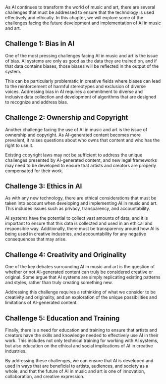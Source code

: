 

As AI continues to transform the world of music and art, there are several challenges that must be addressed to ensure that the technology is used effectively and ethically. In this chapter, we will explore some of the challenges facing the future development and implementation of AI in music and art.

Challenge 1: Bias in AI
-----------------------

One of the most pressing challenges facing AI in music and art is the issue of bias. AI systems are only as good as the data they are trained on, and if that data contains biases, those biases will be reflected in the output of the system.

This can be particularly problematic in creative fields where biases can lead to the reinforcement of harmful stereotypes and exclusion of diverse voices. Addressing bias in AI requires a commitment to diverse and inclusive data collection and development of algorithms that are designed to recognize and address bias.

Challenge 2: Ownership and Copyright
------------------------------------

Another challenge facing the use of AI in music and art is the issue of ownership and copyright. As AI-generated content becomes more prevalent, it raises questions about who owns that content and who has the right to use it.

Existing copyright laws may not be sufficient to address the unique challenges presented by AI-generated content, and new legal frameworks may need to be developed to ensure that artists and creators are properly compensated for their work.

Challenge 3: Ethics in AI
-------------------------

As with any new technology, there are ethical considerations that must be taken into account when developing and implementing AI in music and art. This includes issues such as privacy, transparency, and accountability.

AI systems have the potential to collect vast amounts of data, and it is important to ensure that this data is collected and used in an ethical and responsible way. Additionally, there must be transparency around how AI is being used in creative industries, and accountability for any negative consequences that may arise.

Challenge 4: Creativity and Originality
---------------------------------------

One of the key debates surrounding AI in music and art is the question of whether or not AI-generated content can truly be considered creative or original. Some argue that AI systems are simply replicating existing patterns and styles, rather than truly creating something new.

Addressing this challenge requires a rethinking of what we consider to be creativity and originality, and an exploration of the unique possibilities and limitations of AI-generated content.

Challenge 5: Education and Training
-----------------------------------

Finally, there is a need for education and training to ensure that artists and creators have the skills and knowledge needed to effectively use AI in their work. This includes not only technical training for working with AI systems, but also education on the ethical and social implications of AI in creative industries.

By addressing these challenges, we can ensure that AI is developed and used in ways that are beneficial to artists, audiences, and society as a whole, and that the future of AI in music and art is one of innovation, collaboration, and creative expression.

